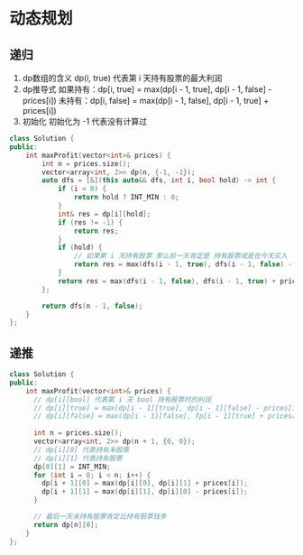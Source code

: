 # 动态规划
## 递归
1. dp数组的含义 
dp(i, true) 代表第 i 天持有股票的最大利润
2. dp推导式
如果持有：dp[i, true] = max(dp[i - 1, true], dp[i - 1, false] - prices[i])
未持有：dp[i, false] = max(dp[i - 1, false], dp[i - 1, true] + prices[i])
3. 初始化
初始化为 -1 代表没有计算过
```c++
class Solution {
public:
    int maxProfit(vector<int>& prices) {
        int n = prices.size();
        vector<array<int, 2>> dp(n, {-1, -1});
        auto dfs = [&](this auto&& dfs, int i, bool hold) -> int {
            if (i < 0) {
                return hold ? INT_MIN : 0;
            }
            int& res = dp[i][hold];
            if (res != -1) {
                return res;
            }
            if (hold) {
                // 如果第 i 天持有股票 那么前一天肯定是 持有股票或是在今天买入
                return res = max(dfs(i - 1, true), dfs(i - 1, false) - prices[i]);
            }
            return res = max(dfs(i - 1, false), dfs(i - 1, true) + prices[i]);
        };

        return dfs(n - 1, false);
    }
};
```
## 递推
```c++
class Solution {
public:
    int maxProfit(vector<int>& prices) {
      // dp[i][bool] 代表第 i 天 bool 持有股票时的利润
      // dp[i][true] = max(dp[i - 1][true], dp[i - 1][false] - prices[i])
      // dp[i][false] = max(dp[i - 1][false], fp[i - 1][true] + prices[i])
      
      int n = prices.size();
      vector<array<int, 2>> dp(n + 1, {0, 0});
      // dp[i][0] 代表持有未股票
      // dp[i][1] 代表持有股票
      dp[0][1] = INT_MIN;
      for (int i = 0; i < n; i++) {
        dp[i + 1][0] = max(dp[i][0], dp[i][1] + prices[i]);
        dp[i + 1][1] = max(dp[i][1], dp[i][0] - prices[i]);  
      }

      // 最后一天未持有股票肯定比持有股票钱多
      return dp[n][0];
    }
};
```